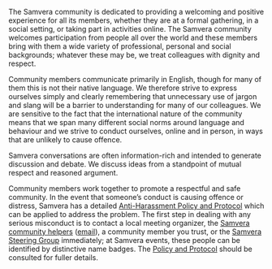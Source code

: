 The Samvera community is dedicated to providing a welcoming and
positive experience for all its members, whether they are at a formal
gathering, in a social setting, or taking part in activities online.
The Samvera community welcomes participation from people all over the
world and these members bring with them a wide variety of
professional, personal and social backgrounds; whatever these may be,
we treat colleagues with dignity and respect.

Community members communicate primarily in English, though for many of
them this is not their native language. We therefore strive to express
ourselves simply and clearly remembering that unnecessary use of
jargon and slang will be a barrier to understanding for many of our
colleagues.  We are sensitive to the fact that the international
nature of the community means that we span many different social norms
around language and behaviour and we strive to conduct ourselves,
online and in person, in ways that are unlikely to cause offence.

Samvera conversations are often information-rich and intended to
generate discussion and debate.  We discuss ideas from a standpoint of
mutual respect and reasoned argument.

Community members work together to promote a respectful and safe
community. In the event that someone’s conduct is causing offence or
distress, Samvera has a detailed
[Anti-Harassment Policy and
Protocol](https://wiki.duraspace.org/display/samvera/Anti-Harassment+Policy)
which can be applied to address the problem. The first step in dealing
with any serious misconduct is to contact a local meeting organizer,
the
[Samvera community
helpers](https://wiki.duraspace.org/display/samvera/Samvera+Community+Helpers)
([email](mailto:helpers@samvera.org)), a community member you
trust, or the
[Samvera Steering
Group](https://wiki.duraspace.org/display/samvera/Samvera+Steering+Group+membership)
immediately; at Samvera events, these people can be identified by
distinctive name badges. The
[Policy and
Protocol](https://wiki.duraspace.org/display/samvera/Anti-Harassment+Policy)
should be consulted for fuller details.
